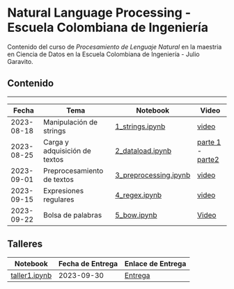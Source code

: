 # Natural Language Processing - Escuela Colombiana de Ingeniería

Contenido del curso de _Procesamiento de Lenguaje Natural_ en la maestria en Ciencia de Datos en la Escuela Colombiana de Ingeniería - Julio Garavito.

## Contenido
---

| Fecha | Tema | Notebook | Video |
| --- | --- | --- | --- |
| 2023-08-18 | Manipulación de strings | [1_strings.ipynb](https://github.com/juselara1/eci_nlp/blob/main/src/1_strings.ipynb) | [video](https://drive.google.com/file/d/1y6Cs1m8RJ1gRYpEk9Pv_OZjdthfpDfn7/view?usp=sharing) |
| 2023-08-25 | Carga y adquisición de textos | [2_dataload.ipynb](https://github.com/juselara1/eci_nlp/blob/main/src/2_dataload.ipnyb) | [parte 1](https://drive.google.com/file/d/1YLclPGXGosl1nog9w_uXSR_iB9qnP6So/view?usp=sharing) - [parte2](https://drive.google.com/file/d/19PaW5_rI1bSj4DAG4DREVuDUZXKyH-1M/view?usp=sharing) |
| 2023-09-01 | Preprocesamiento de textos | [3_preprocessing.ipynb](https://github.com/juselara1/eci_nlp/blob/main/src/3_preprocessing.ipynb) | [video](https://drive.google.com/file/d/1XhDXpfocM3cT4Q0ACamaGfoC8ZIJsp9o/view?usp=drive_link) |
| 2023-09-15 | Expresiones regulares | [4_regex.ipynb](https://github.com/juselara1/eci_nlp/blob/main/src/4_regex.ipynb) | [video](https://drive.google.com/file/d/1-UyVmfzwq1tJVCnWrdilMstp-PGrZlYL/view?usp=drive_link) |
| 2023-09-22 | Bolsa de palabras | [5_bow.ipynb](https://github.com/juselara1/eci_nlp/blob/main/src/5_bow.ipynb) | [Video](https://drive.google.com/file/d/1sV9Gjtkg7HNG4epFaszPJEDslOwhUmoB/view?usp=drive_link) |

## Talleres

| Notebook | Fecha de Entrega | Enlace de Entrega |
| --- | --- | --- |
| [taller1.ipynb](https://github.com/juselara1/eci_nlp/blob/main/src/taller1.ipynb) | 2023-09-30 | [Entrega](https://forms.gle/26jcxHRa8NzuVvci8) |
